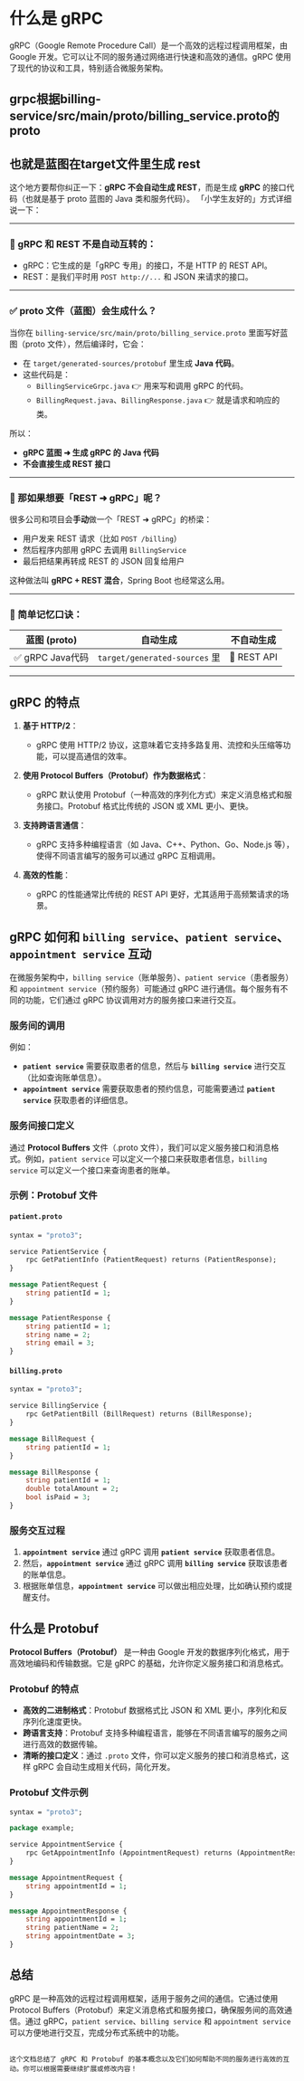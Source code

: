 
# 什么是 gRPC

gRPC（Google Remote Procedure Call）是一个高效的远程过程调用框架，由 Google 开发。它可以让不同的服务通过网络进行快速和高效的通信。gRPC 使用了现代的协议和工具，特别适合微服务架构。

## grpc根据billing-service/src/main/proto/billing_service.proto的proto
也就是蓝图在target文件里生成 rest
---
这个地方要帮你纠正一下：**gRPC 不会自动生成 REST**，而是生成 **gRPC** 的接口代码（也就是基于 proto 蓝图的 Java 类和服务代码）。
「小学生友好的」方式详细说一下：

---

### 🚫 gRPC 和 REST 不是自动互转的：

- gRPC：它生成的是「gRPC 专用」的接口，不是 HTTP 的 REST API。
- REST：是我们平时用 `POST http://...` 和 JSON 来请求的接口。

---

### ✅ proto 文件（蓝图）会生成什么？

当你在 `billing-service/src/main/proto/billing_service.proto` 里面写好蓝图（proto 文件），然后编译时，它会：

- 在 `target/generated-sources/protobuf` 里生成 **Java 代码**。
- 这些代码是：
   - `BillingServiceGrpc.java` 👉 用来写和调用 gRPC 的代码。
   - `BillingRequest.java`、`BillingResponse.java` 👉 就是请求和响应的类。

所以：
- **gRPC 蓝图 ➜ 生成 gRPC 的 Java 代码**
- **不会直接生成 REST 接口**

---

### 🔄 那如果想要「REST ➜ gRPC」呢？

很多公司和项目会**手动**做一个「REST ➜ gRPC」的桥梁：
- 用户发来 REST 请求（比如 `POST /billing`）
- 然后程序内部用 gRPC 去调用 `BillingService`
- 最后把结果再转成 REST 的 JSON 回复给用户

这种做法叫 **gRPC + REST 混合**，Spring Boot 也经常这么用。

---

### 🌱 简单记忆口诀：

| 蓝图 (proto)      | 自动生成            | 不自动生成     |
|-------------------|---------------------|----------------|
| ✅ gRPC Java代码  | `target/generated-sources` 里 | 🚫 REST API |

---

## gRPC 的特点

1. **基于 HTTP/2**：
   - gRPC 使用 HTTP/2 协议，这意味着它支持多路复用、流控和头压缩等功能，可以提高通信的效率。
   
2. **使用 Protocol Buffers（Protobuf）作为数据格式**：
   - gRPC 默认使用 Protobuf（一种高效的序列化方式）来定义消息格式和服务接口。Protobuf 格式比传统的 JSON 或 XML 更小、更快。
   
3. **支持跨语言通信**：
   - gRPC 支持多种编程语言（如 Java、C++、Python、Go、Node.js 等），使得不同语言编写的服务可以通过 gRPC 互相调用。

4. **高效的性能**：
   - gRPC 的性能通常比传统的 REST API 更好，尤其适用于高频繁请求的场景。

## gRPC 如何和 `billing service`、`patient service`、`appointment service` 互动

在微服务架构中，`billing service`（账单服务）、`patient service`（患者服务）和 `appointment service`（预约服务）可能通过 gRPC 进行通信。每个服务有不同的功能，它们通过 gRPC 协议调用对方的服务接口来进行交互。

### 服务间的调用
例如：
- **`patient service`** 需要获取患者的信息，然后与 **`billing service`** 进行交互（比如查询账单信息）。
- **`appointment service`** 需要获取患者的预约信息，可能需要通过 **`patient service`** 获取患者的详细信息。

### 服务间接口定义
通过 **Protocol Buffers** 文件（.proto 文件），我们可以定义服务接口和消息格式。例如，`patient service` 可以定义一个接口来获取患者信息，`billing service` 可以定义一个接口来查询患者的账单。

### 示例：Protobuf 文件
#### `patient.proto`
```proto
syntax = "proto3";

service PatientService {
    rpc GetPatientInfo (PatientRequest) returns (PatientResponse);
}

message PatientRequest {
    string patientId = 1;
}

message PatientResponse {
    string patientId = 1;
    string name = 2;
    string email = 3;
}
```

#### `billing.proto`
```proto
syntax = "proto3";

service BillingService {
    rpc GetPatientBill (BillRequest) returns (BillResponse);
}

message BillRequest {
    string patientId = 1;
}

message BillResponse {
    string patientId = 1;
    double totalAmount = 2;
    bool isPaid = 3;
}
```

### 服务交互过程
1. **`appointment service`** 通过 gRPC 调用 **`patient service`** 获取患者信息。
2. 然后，**`appointment service`** 通过 gRPC 调用 **`billing service`** 获取该患者的账单信息。
3. 根据账单信息，**`appointment service`** 可以做出相应处理，比如确认预约或提醒支付。

## 什么是 Protobuf

**Protocol Buffers（Protobuf）** 是一种由 Google 开发的数据序列化格式，用于高效地编码和传输数据。它是 gRPC 的基础，允许你定义服务接口和消息格式。

### Protobuf 的特点
- **高效的二进制格式**：Protobuf 数据格式比 JSON 和 XML 更小，序列化和反序列化速度更快。
- **跨语言支持**：Protobuf 支持多种编程语言，能够在不同语言编写的服务之间进行高效的数据传输。
- **清晰的接口定义**：通过 `.proto` 文件，你可以定义服务的接口和消息格式，这样 gRPC 会自动生成相关代码，简化开发。

### Protobuf 文件示例
```proto
syntax = "proto3";

package example;

service AppointmentService {
    rpc GetAppointmentInfo (AppointmentRequest) returns (AppointmentResponse);
}

message AppointmentRequest {
    string appointmentId = 1;
}

message AppointmentResponse {
    string appointmentId = 1;
    string patientName = 2;
    string appointmentDate = 3;
}
```

## 总结

gRPC 是一种高效的远程过程调用框架，适用于服务之间的通信。它通过使用 Protocol Buffers（Protobuf）来定义消息格式和服务接口，确保服务间的高效通信。通过 gRPC，`patient service`、`billing service` 和 `appointment service` 可以方便地进行交互，完成分布式系统中的功能。

```

这个文档总结了 gRPC 和 Protobuf 的基本概念以及它们如何帮助不同的服务进行高效的互动。你可以根据需要继续扩展或修改内容！